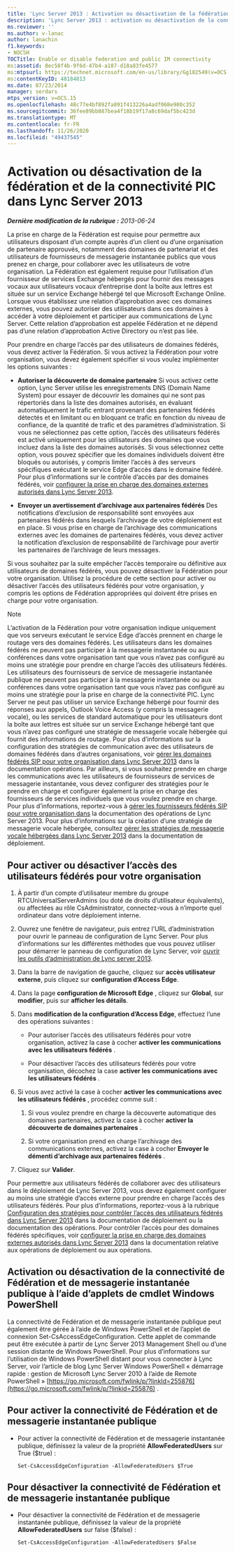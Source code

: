```yaml
---
title: 'Lync Server 2013 : Activation ou désactivation de la fédération et de la connectivité PIC'
description: 'Lync Server 2013 : activation ou désactivation de la connectivité de Fédération et de messagerie instantanée publique.'
ms.reviewer: ''
ms.author: v-lanac
author: lanachin
f1.keywords:
- NOCSH
TOCTitle: Enable or disable federation and public IM connectivity
ms:assetid: 8ec58f4b-9f6d-47b4-a187-d18a83fe4577
ms:mtpsurl: https://technet.microsoft.com/en-us/library/Gg182549(v=OCS.15)
ms:contentKeyID: 48184813
ms.date: 07/23/2014
manager: serdars
mtps_version: v=OCS.15
ms.openlocfilehash: 48c77e4bf892fa891f413226a4adf068e980c352
ms.sourcegitcommit: 36fee89bb887bea4f18b19f17a8c69daf5bc423d
ms.translationtype: MT
ms.contentlocale: fr-FR
ms.lasthandoff: 11/26/2020
ms.locfileid: "49437545"
---
```

# <a name="enable-or-disable-federation-and-public-im-connectivity-in-lync-server-2013"></a>Activation ou désactivation de la fédération et de la connectivité PIC dans Lync Server 2013

<div data-xmlns="http://www.w3.org/1999/xhtml">

<div class="topic" data-xmlns="http://www.w3.org/1999/xhtml" data-msxsl="urn:schemas-microsoft-com:xslt" data-cs="https://msdn.microsoft.com/">

<div data-asp="https://msdn2.microsoft.com/asp">



</div>

<div id="mainSection">

<div id="mainBody">

<span> </span>

_**Dernière modification de la rubrique :** 2013-06-24_

La prise en charge de la Fédération est requise pour permettre aux utilisateurs disposant d’un compte auprès d’un client ou d’une organisation de partenaire approuvés, notamment des domaines de partenariat et des utilisateurs de fournisseurs de messagerie instantanée publics que vous prenez en charge, pour collaborer avec les utilisateurs de votre organisation. La Fédération est également requise pour l’utilisation d’un fournisseur de services Exchange hébergés pour fournir des messages vocaux aux utilisateurs vocaux d’entreprise dont la boîte aux lettres est située sur un service Exchange hébergé tel que Microsoft Exchange Online. Lorsque vous établissez une relation d’approbation avec ces domaines externes, vous pouvez autoriser des utilisateurs dans ces domaines à accéder à votre déploiement et participer aux communications de Lync Server. Cette relation d’approbation est appelée Fédération et ne dépend pas d’une relation d’approbation Active Directory ou n’est pas liée.

Pour prendre en charge l’accès par des utilisateurs de domaines fédérés, vous devez activer la Fédération. Si vous activez la Fédération pour votre organisation, vous devez également spécifier si vous voulez implémenter les options suivantes :

  - **Autoriser la découverte de domaine partenaire**   Si vous activez cette option, Lync Server utilise les enregistrements DNS (Domain Name System) pour essayer de découvrir les domaines qui ne sont pas répertoriés dans la liste des domaines autorisés, en évaluant automatiquement le trafic entrant provenant des partenaires fédérés détectés et en limitant ou en bloquant ce trafic en fonction du niveau de confiance, de la quantité de trafic et des paramètres d’administration. Si vous ne sélectionnez pas cette option, l’accès des utilisateurs fédérés est activé uniquement pour les utilisateurs des domaines que vous incluez dans la liste des domaines autorisés. Si vous sélectionnez cette option, vous pouvez spécifier que les domaines individuels doivent être bloqués ou autorisés, y compris limiter l’accès à des serveurs spécifiques exécutant le service Edge d’accès dans le domaine fédéré. Pour plus d’informations sur le contrôle d’accès par des domaines fédérés, voir [configurer la prise en charge des domaines externes autorisés dans Lync Server 2013](lync-server-2013-configure-support-for-allowed-external-domains.md).

  - **Envoyer un avertissement d’archivage aux partenaires fédérés**    Des notifications d’exclusion de responsabilité sont envoyées aux partenaires fédérés dans lesquels l’archivage de votre déploiement est en place. Si vous prise en charge de l’archivage des communications externes avec les domaines de partenaires fédérés, vous devez activer la notification d’exclusion de responsabilité de l’archivage pour avertir les partenaires de l’archivage de leurs messages.

Si vous souhaitez par la suite empêcher l’accès temporaire ou définitive aux utilisateurs de domaines fédérés, vous pouvez désactiver la Fédération pour votre organisation. Utilisez la procédure de cette section pour activer ou désactiver l’accès des utilisateurs fédérés pour votre organisation, y compris les options de Fédération appropriées qui doivent être prises en charge pour votre organisation.

<div>


> [!NOTE]  
> L’activation de la Fédération pour votre organisation indique uniquement que vos serveurs exécutant le service Edge d’accès prennent en charge le routage vers des domaines fédérés. Les utilisateurs dans les domaines fédérés ne peuvent pas participer à la messagerie instantanée ou aux conférences dans votre organisation tant que vous n’avez pas configuré au moins une stratégie pour prendre en charge l’accès des utilisateurs fédérés. Les utilisateurs des fournisseurs de service de messagerie instantanée publique ne peuvent pas participer à la messagerie instantanée ou aux conférences dans votre organisation tant que vous n’avez pas configuré au moins une stratégie pour la prise en charge de la connectivité PIC. Lync Server ne peut pas utiliser un service Exchange hébergé pour fournir des réponses aux appels, Outlook Voice Access (y compris la messagerie vocale), ou les services de standard automatique pour les utilisateurs dont la boîte aux lettres est située sur un service Exchange hébergé tant que vous n’avez pas configuré une stratégie de messagerie vocale hébergée qui fournit des informations de routage. Pour plus d’informations sur la configuration des stratégies de communication avec des utilisateurs de domaines fédérés dans d’autres organisations, voir <A href="lync-server-2013-manage-sip-federated-domains-for-your-organization.md">gérer les domaines fédérés SIP pour votre organisation dans Lync Server 2013</A> dans la documentation opérations. Par ailleurs, si vous souhaitez prendre en charge les communications avec les utilisateurs de fournisseurs de services de messagerie instantanée, vous devez configurer des stratégies pour le prendre en charge et configurer également la prise en charge des fournisseurs de services individuels que vous voulez prendre en charge. Pour plus d’informations, reportez-vous à <A href="lync-server-2013-manage-sip-federated-providers-for-your-organization.md">gérer les fournisseurs fédérés SIP pour votre organisation dans</A> la documentation des opérations de Lync Server 2013. Pour plus d’informations sur la création d’une stratégie de messagerie vocale hébergée, consultez <A href="lync-server-2013-manage-hosted-voice-mail-policies.md">gérer les stratégies de messagerie vocale hébergées dans Lync Server 2013</A> dans la documentation de déploiement.



</div>

<div>

## <a name="to-enable-or-disable-federated-user-access-for-your-organization"></a>Pour activer ou désactiver l’accès des utilisateurs fédérés pour votre organisation

1.  À partir d’un compte d’utilisateur membre du groupe RTCUniversalServerAdmins (ou doté de droits d’utilisateur équivalents), ou affectées au rôle CsAdministrator, connectez-vous à n’importe quel ordinateur dans votre déploiement interne.

2.  Ouvrez une fenêtre de navigateur, puis entrez l’URL d’administration pour ouvrir le panneau de configuration de Lync Server. Pour plus d’informations sur les différentes méthodes que vous pouvez utiliser pour démarrer le panneau de configuration de Lync Server, voir [ouvrir les outils d’administration de Lync server 2013](lync-server-2013-open-lync-server-administrative-tools.md).

3.  Dans la barre de navigation de gauche, cliquez sur **accès utilisateur externe**, puis cliquez sur **configuration d’Access Edge**.

4.  Dans la page **configuration de Microsoft Edge** , cliquez sur **Global**, sur **modifier**, puis sur **afficher les détails**.

5.  Dans **modification de la configuration d’Access Edge**, effectuez l’une des opérations suivantes :
    
      - Pour autoriser l’accès des utilisateurs fédérés pour votre organisation, activez la case à cocher **activer les communications avec les utilisateurs fédérés** .
    
      - Pour désactiver l’accès des utilisateurs fédérés pour votre organisation, décochez la case **activer les communications avec les utilisateurs fédérés** .

6.  Si vous avez activé la case à cocher **activer les communications avec les utilisateurs fédérés** , procédez comme suit :
    
    1.  Si vous voulez prendre en charge la découverte automatique des domaines partenaires, activez la case à cocher **activer la découverte de domaines partenaires** .
    
    2.  Si votre organisation prend en charge l’archivage des communications externes, activez la case à cocher **Envoyer le démenti d’archivage aux partenaires fédérés** .

7.  Cliquez sur **Valider**.

Pour permettre aux utilisateurs fédérés de collaborer avec des utilisateurs dans le déploiement de Lync Server 2013, vous devez également configurer au moins une stratégie d’accès externe pour prendre en charge l’accès des utilisateurs fédérés. Pour plus d’informations, reportez-vous à la rubrique [Configuration des stratégies pour contrôler l’accès des utilisateurs fédérés dans Lync Server 2013](lync-server-2013-configure-policies-to-control-federated-user-access.md) dans la documentation de déploiement ou la documentation des opérations. Pour contrôler l’accès pour des domaines fédérés spécifiques, voir [configurer la prise en charge des domaines externes autorisés dans Lync Server 2013](lync-server-2013-configure-support-for-allowed-external-domains.md) dans la documentation relative aux opérations de déploiement ou aux opérations.

</div>

<div>

## <a name="enabling-or-disabling-federation-and-public-im-connectivity-by-using-windows-powershell-cmdlets"></a>Activation ou désactivation de la connectivité de Fédération et de messagerie instantanée publique à l’aide d’applets de cmdlet Windows PowerShell

La connectivité de Fédération et de messagerie instantanée publique peut également être gérée à l’aide de Windows PowerShell et de l’applet de connexion Set-CsAccessEdgeConfiguration. Cette applet de commande peut être exécutée à partir de Lync Server 2013 Management Shell ou d’une session distante de Windows PowerShell. Pour plus d’informations sur l’utilisation de Windows PowerShell distant pour vous connecter à Lync Server, voir l’article de blog Lync Server Windows PowerShell « démarrage rapide : gestion de Microsoft Lync Server 2010 à l’aide de Remote PowerShell » [https://go.microsoft.com/fwlink/p/?linkId=255876](https://go.microsoft.com/fwlink/p/?linkid=255876) .

<div>

## <a name="to-enable-federation-and-public-im-connectivity"></a>Pour activer la connectivité de Fédération et de messagerie instantanée publique

  - Pour activer la connectivité de Fédération et de messagerie instantanée publique, définissez la valeur de la propriété **AllowFederatedUsers** sur True ($true) :
    
        Set-CsAccessEdgeConfiguration -AllowFederatedUsers $True

</div>

<div>

## <a name="to-disable-federation-and-public-im-connectivity"></a>Pour désactiver la connectivité de Fédération et de messagerie instantanée publique

  - Pour désactiver la connectivité de Fédération et de messagerie instantanée publique, définissez la valeur de la propriété **AllowFederatedUsers** sur false ($false) :
    
        Set-CsAccessEdgeConfiguration -AllowFederatedUsers $False

</div>

</div>

</div>

<span> </span>

</div>

</div>

</div>

